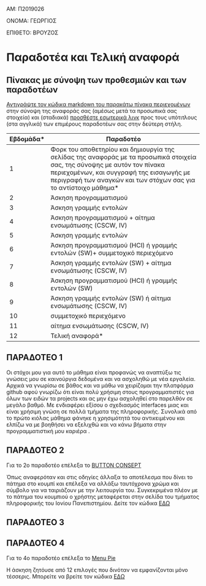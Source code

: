 ΑΜ: Π2019026

ΟΝΟΜΑ: ΓΕΩΡΓΙΟΣ

ΕΠΙΘΕΤΟ: ΒΡΟΥΖΟΣ

# Παραδοτέα και Τελική αναφορά

## Πίνακας με σύνοψη των προθεσμιών και των παραδοτέων

[Αντιγράψτε τον κώδικα markdown του παρακάτω πίνακα περιεχομένων](https://raw.githubusercontent.com/courses-ionio/help/master/deliverables/index.md) στην σύνοψη της αναφοράς σας (αμέσως μετά τα προσωπικά σας στοιχεία) και (σταδιακά) [προσθέστε εσωτερικά λινκ](https://stackoverflow.com/questions/53091847/github-markdown-anchor-only-linking-to-top-of-the-page) προς τους υπότιτλους (στα αγγλικά) των επιμέρους παραδοτέων σας στην δεύτερη στήλη.

| Εβδομάδα* | Παραδοτέο |
| --- | --- |
| 1 | Φορκ του αποθετηρίου και δημιουργία της σελίδας της αναφοράς με τα προσωπικά στοιχεία σας, της σύνοψης με αυτόν τον πίνακα περιεχομένων, και συγγραφή της εισαγωγής με περιγραφή των αναγκών και των στόχων σας για το αντίστοιχο μάθημα* |
| 2 | Άσκηση προγραμματισμού |
| 3 | Άσκηση γραμμής εντολών |
| 4 | Άσκηση προγραμματισμού + αίτημα ενσωμάτωσης (CSCW, IV) |
| 5 | Άσκηση γραμμής εντολών |
| 6 | Άσκηση προγραμματισμού (HCI) ή γραμμής εντολών (SW)+ συμμετοχικό περιεχόμενο |
| 7 | Άσκηση γραμμής εντολών (SW) + αίτημα ενσωμάτωσης (CSCW, IV) |
| 8 | Άσκηση προγραμματισμού (HCI) ή γραμμής εντολών (SW) |
| 9 | Άσκηση γραμμής εντολών (SW) ή αίτημα ενσωμάτωσης (CSCW, IV) |
| 10 | συμμετοχικό περιεχόμενο |
| 11 | αίτημα ενσωμάτωσης (CSCW, IV) |
| 12 | Τελική αναφορά* |

## ΠΑΡΑΔΟΤΕΟ 1
Οι στόχοι μου για αυτό το μάθημα είναι προφανώς να αναπτύξω τις γνώσεις μου σε καινούργια δεδομένα και να ασχοληθώ με νέα εργαλεία. Αρχικά να γνωρίσω σε βάθος και να μάθω να χειρίζομαι την πλατφόρμα github αφού γνωρίζω ότι είναι πολύ χρήσιμη στους προγραμματιστές για όλων των ειδών τα projects και ας μην έχω ασχοληθεί στο παρελθόν σε μεγάλο βαθμό. Με ενδιαφέρει εξίσου ο σχεδιασμός interfaces μιας και είναι χρήσιμη γνώση σε πολλά τμήματα της πληροφορικής. Συνολικά από το πρώτο κιόλας μάθημα φάνηκε η χρησιμότητά του αντικειμένου και ελπίζω να με βοηθήσει να εξελιχθώ και να κάνω βήματα στην προγραμματιστική μου καριέρα . 

## ΠΑΡΑΔΟΤΕΟ 2
Για το 2ο παραδοτέο επέλεξα το [BUTTON CONSEPT](https://pibook.epidro.me/remix/button/#dinpanel)

Όπως αναφερόταν και στις οδηγίες άλλαξα το αποτέλεσμα που δίνει το πάτημα στο κουμπί και επέλεξα να αλλάξω ταυτόχρονα χρώμα και σύμβολο για να ταιριάζουν με την λειτουργία του. Συγκεκριμένα πλέον με το πάτημα του κουμπιού ο χρήστης μεταφέρεται στην σελίδα του τμήματος πληροφορικής του Ιονίου Πανεπιστημίου.
Δείτε τον κώδικα [ΕΔΩ](https://codepen.io/2019026/pen/QWENVLm#dinpanel)

## ΠΑΡΑΔΟΤΕΟ 3


## ΠΑΡΑΔΟΤΕΟ 4
Για το 4ο παραδοτέο επέλεξα το [Menu Pie](https://pibook.epidro.me/remix/menu-pie/#dinpanel)

Η άσκηση ζητόυσε από 12 επιλογές που δινόταν να εμφανίζονται μόνο τέσσερις.
Μπορείτε να βρείτε τον κώδικα [ΕΔΩ](https://codepen.io/2019026/pen/LYZmjEd#dipanel)
